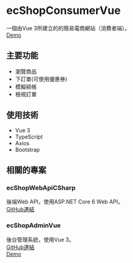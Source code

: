 # ecShopConsumerVue
一個由Vue 3所建立的的簡易電商網站（消費者端）。\
[Demo](https://polite-ocean-06da00c00.1.azurestaticapps.net/)

## 主要功能

* 瀏覽商品
* 下訂單(可使用優惠券)
* 模擬結帳
* 檢視訂單

## 使用技術
* Vue 3
* TypeScript
* Axios
* Bootstrap

## 相關的專案

### ecShopWebApiCSharp
後端Web API，使用ASP.NET Core 6 Web API。\
[GitHub連結](https://github.com/zamhsu/ecShopWebApiCSharp)

### ecShopAdminVue

後台管理系統，使用Vue 3。\
[GitHub連結](https://github.com/zamhsu/ecShopAdminVue)\
[Demo](https://agreeable-sky-00319b600.1.azurestaticapps.net/)
